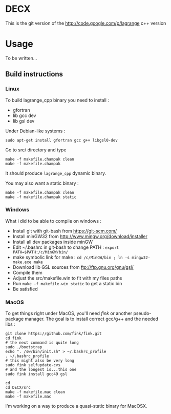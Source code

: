 # DECX

This is the git version of the http://code.google.com/p/lagrange c++ version

# Usage

To be written...

## Build instructions

### Linux

To build lagrange\_cpp binary you need to install :

* gfortran
* lib gcc dev
* lib gsl dev

Under Debian-like systems :

```
sudo apt-get install gfortran gcc g++ libgsl0-dev
```

Go to src/ directory and type

```
make -f makefile.champak clean
make -f makefile.champak
```

It should produce ```lagrange_cpp``` dynamic binary.

You may also want a static binary :

```
make -f makefile.champak clean
make -f makefile.champak static
```

### Windows

What i did to be able to compile on windows :

* Install git with git-bash from https://git-scm.com/
* Install minGW32 from http://www.mingw.org/download/installer
* Install all dev packages inside minGW
* Edit ~/.bashrc in git-bash to change PATH : ```export PATH=$PATH:/c/MinGW/bin/```
* make symbolic link for make : ```cd /c/MinGW/bin ; ln -s mingw32-make.exe make```
* Download lib GSL sources from ftp://ftp.gnu.org/gnu/gsl/
* Compile them
* Adjust the src/makefile.win to fit with my files paths
* Run ```make -f makefile.win static``` to get a static bin
* Be satisfied

### MacOS

To get things right under MacOS, you'll need _fink_ or another pseudo-package
manager. The goal is to install correct gcc/g++ and the needed libs :

```
git clone https://github.com/fink/fink.git
cd fink
# the next command is quite long
sudo ./bootstrap
echo ". /sw/bin/init.sh" > ~/.bashrc_profile
. ~/.bashrc_profile
# this might also be very long
sudo fink selfupdate-cvs
# and the longest is...this one
sudo fink install gcc49 gsl

cd
cd DECX/src
make -f makefile.mac clean
make -f makefile.mac
```

I'm working on a way to produce a quasi-static binary for MacOSX.
